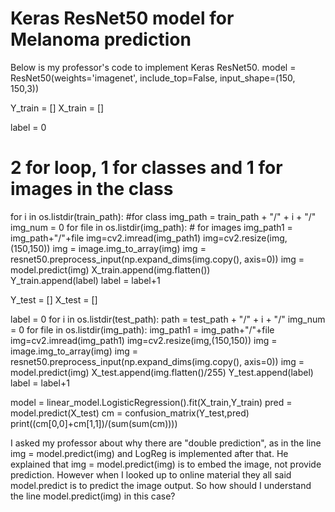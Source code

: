 
# Keras ResNet50 model for Melanoma prediction

Below is my professor's code to implement Keras ResNet50.
model = ResNet50(weights='imagenet', include_top=False, input_shape=(150, 150,3))

Y_train = []
X_train = []

label = 0
# 2 for loop, 1 for classes and 1 for images in the class
for i in os.listdir(train_path): #for class
  img_path = train_path + "/" + i + "/" 
  img_num = 0
  for file in os.listdir(img_path): # for images
    img_path1 = img_path+"/"+file
    img=cv2.imread(img_path1)
    img=cv2.resize(img,(150,150))
    img = image.img_to_array(img) 
    img = resnet50.preprocess_input(np.expand_dims(img.copy(), axis=0))
    img = model.predict(img)
    X_train.append(img.flatten())        
    Y_train.append(label)
  label = label+1


Y_test = []
X_test = []

label = 0
for i in os.listdir(test_path):
  path = test_path + "/" + i + "/" 
  img_num = 0
  for file in os.listdir(img_path):
    img_path1 = img_path+"/"+file
    img=cv2.imread(img_path1)
    img=cv2.resize(img,(150,150))
    img = image.img_to_array(img) 
    img = resnet50.preprocess_input(np.expand_dims(img.copy(), axis=0))
    img = model.predict(img)
    X_test.append(img.flatten()/255) 
    Y_test.append(label)
  label = label+1

model = linear_model.LogisticRegression().fit(X_train,Y_train)
pred = model.predict(X_test)
cm = confusion_matrix(Y_test,pred)
print((cm[0,0]+cm[1,1])/(sum(sum(cm))))

I asked my professor about why there are "double prediction", as in the line img = model.predict(img) and LogReg is implemented after that. He explained that img = model.predict(img) is to embed the image, not provide prediction. However when I looked up to online material they all said model.predict is to predict the image output.
So how should I understand the line model.predict(img) in this case?

        